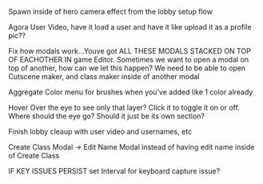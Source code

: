 Spawn inside of hero camera effect from the lobby setup flow

Agora User Video, have it load a user and have it like upload it as a profile pic??

Fix how modals work...Youve got ALL THESE MODALS STACKED ON TOP OF EACHOTHER IN game Editor. Sometimes we want to open a modal on top of another, how can we let this happen? We need to be able to open Cutscene maker, and class maker inside of another modal

Aggregate Color menu for brushes when you’ve added like 1 color already

Hover Over the eye to see only that layer? Click it to toggle it on or off. Where should the eye go? Should it just be its own section?

Finish lobby cleaup with user video and usernames, etc

Create Class Modal -> Edit Name Modal instead of having edit name inside of Create Class

IF KEY ISSUES PERSIST
set Interval for keyboard capture issue?

